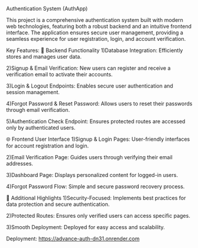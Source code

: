Authentication System (AuthApp)

This project is a comprehensive authentication system built with modern web technologies, featuring both a robust backend and an intuitive frontend interface. The application ensures secure user management, providing a seamless experience for user registration, login, and account verification.

Key Features:
🔐 Backend Functionality
1)Database Integration: Efficiently stores and manages user data.

2)Signup & Email Verification: New users can register and receive a verification email to activate their accounts.

3)Login & Logout Endpoints: Enables secure user authentication and session management.

4)Forgot Password & Reset Password: Allows users to reset their passwords through email verification.

5)Authentication Check Endpoint: Ensures protected routes are accessed only by authenticated users.

🌐 Frontend User Interface
1)Signup & Login Pages: User-friendly interfaces for account registration and login.

2)Email Verification Page: Guides users through verifying their email addresses.

3)Dashboard Page: Displays personalized content for logged-in users.

4)Forgot Password Flow: Simple and secure password recovery process.

🚀 Additional Highlights
1)Security-Focused: Implements best practices for data protection and secure authentication.

2)Protected Routes: Ensures only verified users can access specific pages.

3)Smooth Deployment: Deployed for easy access and scalability.

Deployment: https://advance-auth-dn31.onrender.com
